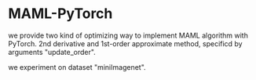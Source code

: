 # MAML-PyTorch

we provide two kind of optimizing way to implement MAML algorithm with PyTorch.
2nd derivative and 1st-order approximate method, specificd by arguments "update_order". 

we experiment on dataset "miniImagenet".
